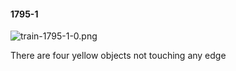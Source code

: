 #### 1795-1
![train-1795-1-0.png](https://github.com/lil-lab/nlvr/raw/master/nlvr/train/images/3/train-1795-1-0.png "train-1795-1-0.png")

There are four yellow objects not touching any edge